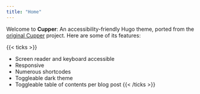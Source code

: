 ```yaml
---
title: "Home"
---
```


Welcome to **Cupper**: An accessibility-friendly Hugo theme, ported from the [original Cupper](https://github.com/ThePacielloGroup/cupper) project. Here are some of its features:

{{< ticks >}}
* Screen reader and keyboard accessible
* Responsive
* Numerous shortcodes
* Toggleable dark theme
* Toggleable table of contents per blog post
{{< /ticks >}}
